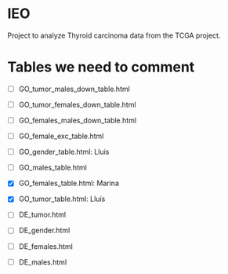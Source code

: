 # IEO
Project to analyze Thyroid carcinoma data from the TCGA project.

# Tables we need to comment

- [ ] GO_tumor_males_down_table.html
- [ ] GO_tumor_females_down_table.html
- [ ] GO_females_males_down_table.html
- [ ] GO_female_exc_table.html
- [ ] GO_gender_table.html: Lluis
- [ ] GO_males_table.html
- [X] GO_females_table.html: Marina
- [X] GO_tumor_table.html:  Lluís

- [ ] DE_tumor.html
- [ ] DE_gender.html
- [ ] DE_females.html
- [ ] DE_males.html